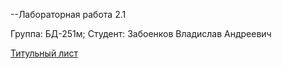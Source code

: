 --Лабораторная работа 2.1

Группа: БД-251м; Студент: Забоенков Владислав Андреевич

[Титульный лист]()
